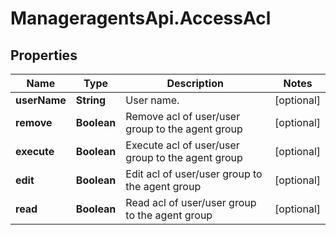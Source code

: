 # ManageragentsApi.AccessAcl

## Properties
Name | Type | Description | Notes
------------ | ------------- | ------------- | -------------
**userName** | **String** | User name. | [optional] 
**remove** | **Boolean** | Remove acl of user/user group to the agent group | [optional] 
**execute** | **Boolean** | Execute acl of user/user group to the agent group | [optional] 
**edit** | **Boolean** | Edit acl of user/user group to the agent group | [optional] 
**read** | **Boolean** | Read acl of user/user group to the agent group | [optional] 



